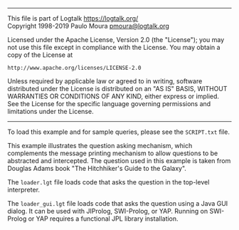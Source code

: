 ________________________________________________________________________

This file is part of Logtalk <https://logtalk.org/>  
Copyright 1998-2019 Paulo Moura <pmoura@logtalk.org>

Licensed under the Apache License, Version 2.0 (the "License");
you may not use this file except in compliance with the License.
You may obtain a copy of the License at

    http://www.apache.org/licenses/LICENSE-2.0

Unless required by applicable law or agreed to in writing, software
distributed under the License is distributed on an "AS IS" BASIS,
WITHOUT WARRANTIES OR CONDITIONS OF ANY KIND, either express or implied.
See the License for the specific language governing permissions and
limitations under the License.
________________________________________________________________________


To load this example and for sample queries, please see the `SCRIPT.txt`
file.

This example illustrates the question asking mechanism, which complements
the message printing mechanism to allow questions to be abstracted and
intercepted. The question used in this example is taken from Douglas Adams
book "The Hitchhiker's Guide to the Galaxy".

The `loader.lgt` file loads code that asks the question in the top-level
interpreter.

The `loader_gui.lgt` file loads code that asks the question using a Java
GUI dialog. It can be used with JIProlog, SWI-Prolog, or YAP. Running on
SWI-Prolog or YAP requires a functional JPL library installation.
